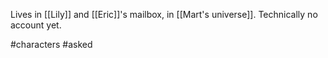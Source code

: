 Lives in [[Lily]] and [[Eric]]'s mailbox, in [[Mart's universe]]. Technically no account yet.

#characters #asked 